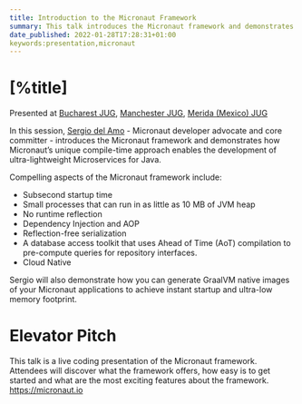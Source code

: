 ```yaml
---
title: Introduction to the Micronaut Framework
summary: This talk introduces the Micronaut framework and demonstrates how Micronaut’s unique compile-time approach enables the development of ultra-lightweight Microservices for Java. 
date_published: 2022-01-28T17:28:31+01:00
keywords:presentation,micronaut
---
```


# [%title]

Presented at [Bucharest JUG](https://sergiodelamo.com/blog/micronaut-webinar-bucharest-2021-09-16.html), [Manchester JUG](https://sergiodelamo.com/blog/micronaut-webinar-manchester-2022-03-17.html), [Merida (Mexico) JUG](https://sergiodelamo.com/blog/jugmerida-intro-to-micronaut.html)

In this session, [Sergio del Amo](https://sergiodelamo.com) - Micronaut developer advocate and core committer - introduces the Micronaut framework and demonstrates how Micronaut’s unique compile-time approach enables the development of ultra-lightweight Microservices for Java. 

Compelling aspects of the Micronaut framework include:

- Subsecond startup time
- Small processes that can run in as little as 10 MB of JVM heap
- No runtime reflection
- Dependency Injection and AOP
- Reflection-free serialization 
- A database access toolkit that uses Ahead of Time (AoT) compilation to pre-compute queries for repository interfaces.
- Cloud Native

Sergio will also demonstrate how you can generate GraalVM native images of your Micronaut applications to achieve instant startup and ultra-low memory footprint.

# Elevator Pitch

This talk is a live coding presentation of the Micronaut framework. Attendees will discover what the framework offers, how easy is to get started and what are the most exciting features about the framework. https://micronaut.io